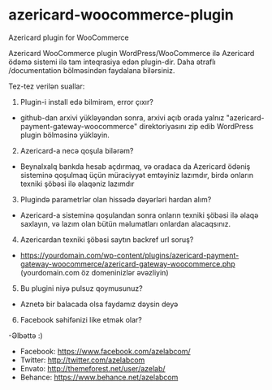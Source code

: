 # azericard-woocommerce-plugin
Azericard plugin for WooCommerce

Azericard WooCommerce plugin WordPress/WooCommerce ilə Azericard ödəmə sistemi ilə tam inteqrasiya edən plugin-dir. Daha ətraflı /documentation  bölməsindən faydalana bilərsiniz.


Tez-tez verilən suallar:


1) Plugin-i install edə bilmirəm, error çıxır?

- github-dan arxivi yükləyəndən sonra, arxivi açıb orada yalnız "azericard-payment-gateway-woocommerce" direktoriyasını zip edib WordPress plugin bölməsinə yükləyin. 

2) Azericard-a necə qoşula bilərəm?

- Beynalxalq bankda hesab açdırmaq, və oradaca da Azericard ödəniş sisteminə qoşulmaq üçün müraciyyət emtəyiniz lazımdır, birdə onların texniki şöbəsi ilə əlaqəniz lazımdır

3) Plugində parametrlər olan hissədə dəyərləri hardan alım?

- Azericard-a sisteminə qoşulandan sonra onların texniki şöbəsi ilə əlaqə saxlayın, və lazım olan bütün məlumatları onlardan alacaqsınız.

4) Azericardan texniki şöbəsi saytın backref url soruş?

- https://yourdomain.com/wp-content/plugins/azericard-payment-gateway-woocommerce/azericard-gateway-woocommerce.php   (yourdomain.com öz domeninizlər əvəzliyin)

5) Bu plugini niyə pulsuz qoymusunuz?

- Aznetə bir balacada olsa faydamız dəysin deyə

6) Facebook səhifənizi like etmək olar?

-Əlbəttə :)

- Facebook: https://www.facebook.com/azelabcom/ 
- Twitter: http://twitter.com/azelabcom
- Envato: http://themeforest.net/user/azelab/
- Behance: https://www.behance.net/azelabcom


